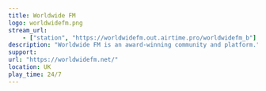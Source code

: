 ```yaml
---
title: Worldwide FM
logo: worldwidefm.png
stream_url:
    - ["station", "https://worldwidefm.out.airtime.pro/worldwidefm_b"]
description: "Worldwide FM is an award-winning community and platform."
support:
url: "https://worldwidefm.net/"
location: UK
play_time: 24/7
---
```

